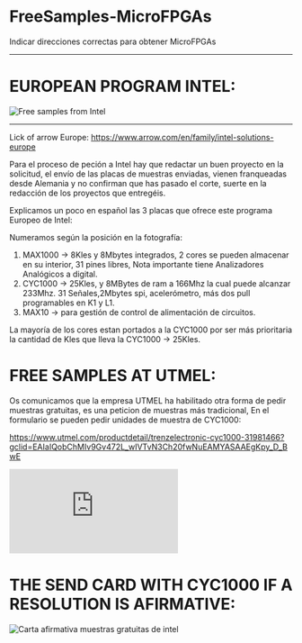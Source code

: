 # FreeSamples-MicroFPGAs
   Indicar direcciones correctas para obtener MicroFPGAs

---

# EUROPEAN PROGRAM INTEL:
![Free samples from Intel](https://github.com/AtlasFPGA/FreeSamples_MicroFPGAs/raw/main/FOTOS/European%20Program%20Micro-FPGAS.png)

---
Lick of arrow Europe:
https://www.arrow.com/en/family/intel-solutions-europe

   Para el proceso de peción a Intel hay que redactar un buen proyecto en la solicitud, el envío de las placas de muestras enviadas, vienen franqueadas desde Alemania y no confirman que has pasado el corte, suerte en la redacción de los proyectos que entregéis.

   Explicamos un poco en español las 3 placas que ofrece este programa Europeo de Intel:

   Numeramos según la posición en la fotografía:

1. MAX1000 -> 8Kles y 8Mbytes integrados, 2 cores se pueden almacenar en su interior, 31 pines libres, Nota importante tiene Analizadores Analógicos a digital.
2. CYC1000 -> 25Kles, y 8MBytes de ram a 166Mhz la cual puede alcanzar 233Mhz. 31 Señales,2Mbytes spi, acelerómetro, más dos pull programables en K1 y L1.
3. MAX10    -> para gestión de control de alimentación de circuitos.

La mayoría de los cores estan portados a la CYC1000 por ser más prioritaria la cantidad de Kles que lleva la CYC1000 -> 25Kles.

# FREE SAMPLES AT UTMEL:
Os comunicamos que la empresa UTMEL ha habilitado otra forma de pedir muestras gratuitas, es una peticion de muestras más tradicional, En el formulario se pueden pedir unidades de muestra de CYC1000: 

https://www.utmel.com/productdetail/trenzelectronic-cyc1000-31981466?gclid=EAIaIQobChMIv9Gv472L_wIVTvN3Ch20fwNuEAMYASAAEgKpy_D_BwE

![CYC1000](http://www.forofpga.es/download/file.php?id=761)

# THE SEND CARD WITH CYC1000 IF A RESOLUTION IS AFIRMATIVE:

![Carta afirmativa muestras gratuitas de intel](https://github.com/AtlasFPGA/FreeSamples_MicroFPGAs/blob/main/FOTOS/Carta_franqueada_desde_alemania_trenz_arrow_intel_european_program_IMG_20230208_195306.jpg)
